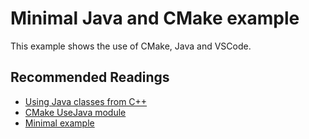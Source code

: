 # Minimal Java and CMake example

This example shows the use of CMake, Java and VSCode.

## Recommended Readings

- [Using Java classes from C++](https://github.com/Kitware/CMake/tree/master/Tests/JavaJavah)
- [CMake UseJava module](https://cmake.org/cmake/help/v3.4/module/UseJava.html)
- [Minimal example](https://stackoverflow.com/questions/18985726/cmake-to-compile-java-code)